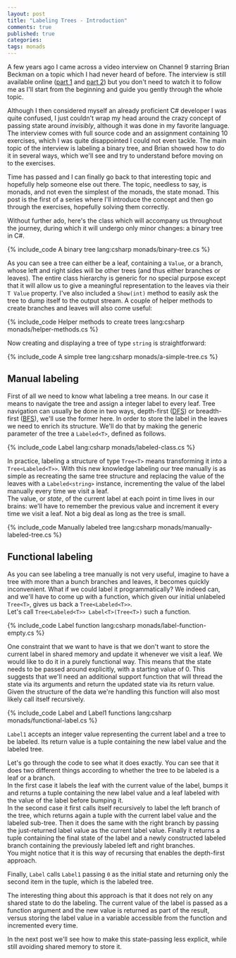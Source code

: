 ```yaml
---
layout: post
title: "Labeling Trees - Introduction"
comments: true
published: true
categories: 
tags: monads
---
```


A few years ago I came across a video interview on Channel 9 starring Brian Beckman on a topic which I had never heard of before. The interview is still available online ([part 1][bbp1] and [part 2][bbp2]) but you don't need to watch it to follow me as I'll start from the beginning and guide you gently through the whole topic.

Although I then considered myself an already proficient C# developer I was quite confused, I just couldn't wrap my head around the crazy concept of passing state around _invisibly_, although it was done in my favorite language. The interview comes with full source code and an assignment containing 10 exercises, which I was quite disappointed I could not even tackle. The main topic of the interview is labeling a binary tree, and Brian showed how to do it in several ways, which we'll see and try to understand before moving on to the exercises.

Time has passed and I can finally go back to that interesting topic and hopefully help someone else out there. The topic, needless to say, is monads, and not even the simplest of the monads, the state monad. This post is the first of a series where I'll introduce the concept and then go through the exercises, hopefully solving them correctly.

Without further ado, here's the class which will accompany us throughout the journey, during which it will undergo only minor changes: a binary tree in C#.

{% include_code A binary tree lang:csharp monads/binary-tree.cs %}

As you can see a tree can either be a leaf, containing a `Value`, or a branch, whose left and right sides will be other trees (and thus either branches or leaves). The entire class hierarchy is generic for no special purpose except that it will allow us to give a meaningful representation to the leaves via their `T Value` property. I've also included a `Show(int)` method to easily ask the tree to dump itself to the output stream. A couple of helper methods to create branches and leaves will also come useful:

{% include_code Helper methods to create trees lang:csharp monads/helper-methods.cs %}

Now creating and displaying a tree of type `string` is straightforward:

{% include_code A simple tree lang:csharp monads/a-simple-tree.cs %}

## Manual labeling

First of all we need to know what labeling a tree means. In our case it means to navigate the tree and assign a integer label to every leaf. Tree navigation can usually be done in two ways, depth-first ([DFS][dfs]) or breadth-first ([BFS][bfs]), we'll use the former here. In order to store the label in the leaves we need to enrich its structure. We'll do that by making the generic parameter of the tree a `Labeled<T>`, defined as follows.

{% include_code Label lang:csharp monads/labeled-class.cs %}

In practice, labeling a structure of type `Tree<T>` means transforming it into a `Tree<Labeled<T>>`. With this new knowledge labeling our tree manually is as simple as recreating the same tree structure and replacing the value of the leaves with a `Labeled<string>` instance, incrementing the value of the label manually every time we visit a leaf.  
The value, or _state_, of the current label at each point in time lives in our brains: we'll have to remember the previous value and increment it every time we visit a leaf. Not a big deal as long as the tree is small.

{% include_code Manually labeled tree lang:csharp monads/manually-labeled-tree.cs %}

## Functional labeling

As you can see labeling a tree manually is not very useful, imagine to have a tree with more than a bunch branches and leaves, it becomes quickly inconvenient. What if we could label it programmatically? We indeed can, and we'll have to come up with a function, which given our initial unlabeled `Tree<T>`, gives us back a `Tree<Labeled<T>>`.  
Let's call `Tree<Labeled<T>> Label<T>(Tree<T>)` such a function.

{% include_code Label function lang:csharp monads/label-function-empty.cs %}

<a id="label"></a>
One constraint that we want to have is that we don't want to store the current label in shared memory and update it whenever we visit a leaf. We would like to do it in a purely functional way. This means that the state needs to be passed around explicitly, with a starting value of 0. This suggests that we'll need an additional support function that will thread the state via its arguments and return the updated state via its return value.  
Given the structure of the data we're handling this function will also most likely call itself recursively.

{% include_code Label and Label1 functions lang:csharp monads/functional-label.cs %}

`Label1` accepts an integer value representing the current label and a tree to be labeled. Its return value is a tuple containing the new label value and the labeled tree.

Let's go through the code to see what it does exactly. You can see that it does two different things according to whether the tree to be labeled is a leaf or a branch.  
In the first case it labels the leaf with the current value of the label, bumps it and returns a tuple containing the new label value and a leaf labeled with the value of the label before bumping it.  
In the second case it first calls itself recursively to label the left branch of the tree, which returns again a tuple with the current label value and the labeled sub-tree. Then it does the same with the right branch by passing the just-returned label value as the current label value. Finally it returns a tuple containing the final state of the label and a newly constructed labeled branch containing the previously labeled left and right branches.  
You might notice that it is this way of recursing that enables the depth-first approach.

Finally, `Label` calls `Label1` passing `0` as the initial state and returning only the second item in the tuple, which is the labeled tree.

The interesting thing about this approach is that it does not rely on any shared state to do the labeling. The current value of the label is passed as a function argument and the new value is returned as part of the result, versus storing the label value in a variable accessible from the function and incremented every time.

In the next post we'll see how to make this state-passing less explicit, while still avoiding shared memory to store it.

[bbp1]: http://channel9.msdn.com/Shows/Going+Deep/Brian-Beckman-The-Zen-of-Expressing-State-The-State-Monad
[bbp2]: http://channel9.msdn.com/shows/Going+Deep/Brian-Beckman-The-Zen-of-Stateless-State-The-State-Monad-Part-2
[dfs]: http://en.wikipedia.org/wiki/Depth-first_search
[bfs]: http://en.wikipedia.org/wiki/Breadth-first_search